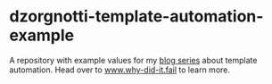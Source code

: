 # dzorgnotti-template-automation-example
A repository with example values for my [blog series](https://www.why-did-it.fail/blog/2020-02-automating-templates-part1/) about template automation.
Head over to www.why-did-it.fail to learn more.
